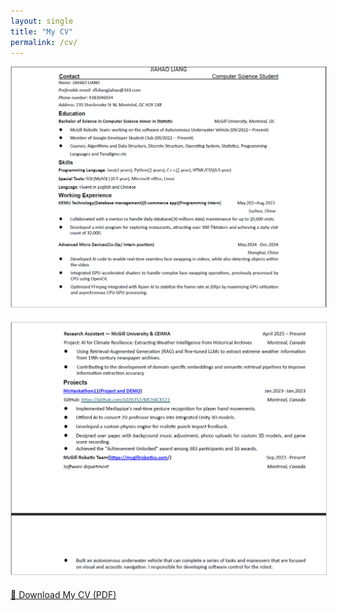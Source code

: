 ```yaml
---
layout: single
title: "My CV"
permalink: /cv/
---
```


<img src="https://raw.githubusercontent.com/Dannyjhl/JIAHAO.github.io/master/images/cv1.png" alt="Jiahao Liang CV" style="max-width: 100%; border: 1px solid #ccc; margin-bottom: 20px;">
<img src="https://raw.githubusercontent.com/Dannyjhl/JIAHAO.github.io/master/images/cv2.png" alt="Jiahao Liang CV" style="max-width: 100%; border: 1px solid #ccc; margin-bottom: 20px;">

<a href="https://dannyjhl.github.io/JIAHAO.github.io/files/JIAHAO%20LIANG(E).pdf" class="btn btn--info" download>
  📄 Download My CV (PDF)
</a>

